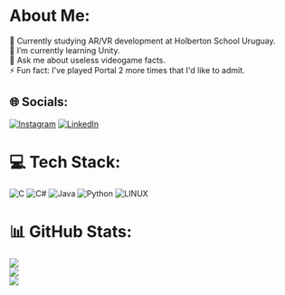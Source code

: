 # About Me:
🔭 Currently studying AR/VR development at Holberton School Uruguay.<br>🌱 I’m currently learning Unity.<br>💬 Ask me about useless videogame facts.<br>⚡ Fun fact: I've played Portal 2 more times that I'd like to admit.


## 🌐 Socials:
[![Instagram](https://img.shields.io/badge/Instagram-%23E4405F.svg?logo=Instagram&logoColor=white)](https://instagram.com/fran_corr1) [![LinkedIn](https://img.shields.io/badge/LinkedIn-%230077B5.svg?logo=linkedin&logoColor=white)](https://linkedin.com/in/francorr240) 

# 💻 Tech Stack:
![C](https://img.shields.io/badge/c-%2300599C.svg?style=flat&logo=c&logoColor=white) ![C#](https://img.shields.io/badge/c%23-%23239120.svg?style=flat&logo=c-sharp&logoColor=white) ![Java](https://img.shields.io/badge/java-%23ED8B00.svg?style=flat&logo=java&logoColor=white) ![Python](https://img.shields.io/badge/python-3670A0?style=flat&logo=python&logoColor=ffdd54) ![LINUX](https://img.shields.io/badge/Linux-FCC624?style=flat&logo=linux&logoColor=black)
# 📊 GitHub Stats:
![](https://github-readme-stats.vercel.app/api?username=Francorr1&theme=dark&hide_border=true&include_all_commits=false&count_private=false)<br/>
![](https://github-readme-streak-stats.herokuapp.com/?user=Francorr1&theme=dark&hide_border=true)<br/>
![](https://github-readme-stats.vercel.app/api/top-langs/?username=Francorr1&theme=dark&hide_border=true&include_all_commits=false&count_private=false&layout=compact)

<!-- Proudly created with GPRM ( https://gprm.itsvg.in ) -->
